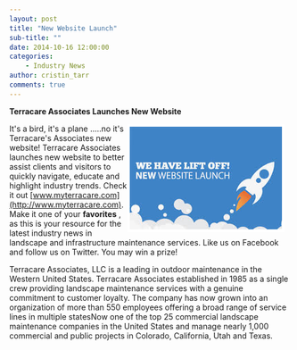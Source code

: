 ```yaml
---
layout: post
title: "New Website Launch"
sub-title: ""
date: 2014-10-16 12:00:00
categories: 
    - Industry News
author: cristin_tarr
comments: true
---
```


**Terracare Associates Launches New Website**

<img src="/images/blog/launch.png" alt="website launch graphic" style="float:right; border: 5px solid white; margin-right: 10px;">

It's a bird, it's a plane …..no it's Terracare's Associates new website! Terracare Associates launches new website to better assist clients and visitors to quickly navigate, educate and highlight industry trends. Check it out [www.myterracare.com](http://www.myterracare.com). Make it one of your **favorites** , as this is your resource for the latest industry news in landscape and infrastructure maintenance services.  Like us on Facebook and follow us on Twitter. You may win a prize!

Terracare Associates, LLC is a leading in outdoor maintenance in the Western United States. Terracare Associates established in 1985 as a single crew providing landscape maintenance services with a genuine commitment to customer loyalty. The company has now grown into an organization of more than 550 employees offering a broad range of service lines in multiple statesNow one of the top 25 commercial landscape maintenance companies in the United States and manage nearly 1,000 commercial and public projects in Colorado, California, Utah and Texas.
